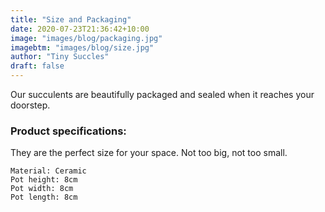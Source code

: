 ```yaml
---
title: "Size and Packaging"
date: 2020-07-23T21:36:42+10:00
image: "images/blog/packaging.jpg"
imagebtm: "images/blog/size.jpg"
author: "Tiny Succles"
draft: false
---
```


Our succulents are beautifully packaged and sealed when it reaches your doorstep.

### Product specifications:
They are the perfect size for your space. Not too big, not too small.

```
Material: Ceramic
Pot height: 8cm
Pot width: 8cm
Pot length: 8cm
```
